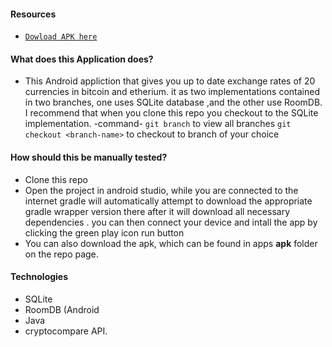 #### Resources
- [``Dowload APK here``](https://github.com/orley12/CryptoCompare/raw/master/apk/app-debug-.apk)

#### What does this Application does?
- This Android appliction that gives you up to date exchange rates of 20 currencies in bitcoin and etherium.
it as two implementations contained in two branches, one uses SQLite database ,and the other use RoomDB.
I recommend that when you clone this repo you checkout to the SQLite implementation.
-command- 
```git branch``` to view all branches
```git checkout <branch-name>``` to checkout to branch of your choice

#### How should this be manually tested?
- Clone this repo
- Open the project in android studio, while you are connected to the internet gradle will automatically attempt to download the appropriate gradle wrapper version there after it will download all necessary dependencies .
you can then connect your device and intall the app by clicking the green play icon run button
- You can also download the apk, which can be found in apps **apk** folder on the repo page.

#### Technologies
- SQLite
- RoomDB (Android 
- Java
- cryptocompare API.
